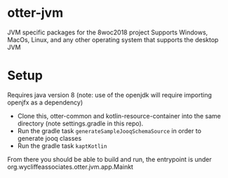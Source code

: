 # otter-jvm
JVM specific packages for the 8woc2018 project
Supports Windows, MacOs, Linux, and any other operating system that supports the desktop JVM


# Setup
Requires java version 8 (note: use of the openjdk will require importing openjfx as a dependency)

- Clone this, otter-common and kotlin-resource-container into the same directory (note settings.gradle in this repo).
- Run the gradle task ```generateSampleJooqSchemaSource``` in order to generate jooq classes
- Run the gradle task ```kaptKotlin```

 From there you should be able to build and run, the entrypoint is under org.wycliffeassociates.otter.jvm.app.Mainkt

